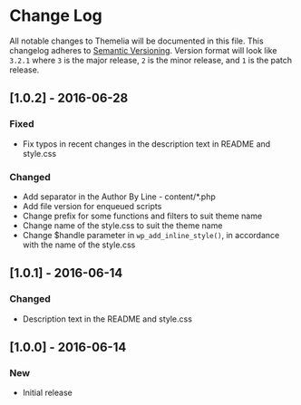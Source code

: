 # Change Log

All notable changes to Themelia will be documented in this file.
This changelog adheres to [Semantic Versioning](http://semver.org/). Version format will look like `3.2.1` where `3` is the major release, `2` is the minor release, and `1` is the patch release.

## [1.0.2] - 2016-06-28

### Fixed

* Fix typos in recent changes in the description text in README and style.css

### Changed

* Add separator in the Author By Line - content/*.php
* Add file version for enqueued scripts
* Change prefix for some functions and filters to suit theme name
* Change name of the style.css to suit the theme name
* Change $handle parameter in `wp_add_inline_style()`, in accordance with the name of the style.css

## [1.0.1] - 2016-06-14

### Changed

* Description text in the README and style.css

## [1.0.0] - 2016-06-14

### New

* Initial release